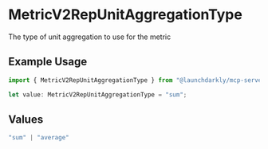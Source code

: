 # MetricV2RepUnitAggregationType

The type of unit aggregation to use for the metric

## Example Usage

```typescript
import { MetricV2RepUnitAggregationType } from "@launchdarkly/mcp-server/models/components";

let value: MetricV2RepUnitAggregationType = "sum";
```

## Values

```typescript
"sum" | "average"
```